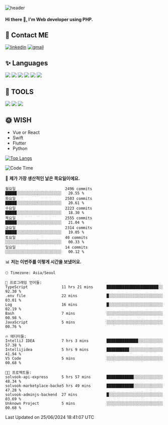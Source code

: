 ![header](https://capsule-render.vercel.app/api?type=waving&color=auto&height=300&section=header&text=Elin&fontSize=90&animation=twinkling)

#### Hi there 👋, I'm <b>Web developer</b> using PHP. ####

<!--
- 🔭 I’m currently working on Uniwill
- 🌱 I’m currently learning Vue or React or Python.
-->

<!---#### I am PHP developer --->

## 💌 Contact ME ###
[<img src='https://img.shields.io/badge/-EunjiKo-%230A66C2?style=flat-square&logo=LinkedIn&logoColor=white' alt='linkedin'>](https://www.linkedin.com/in/https://www.linkedin.com/in/eunji-ko-00a907164//)  [<img src='https://img.shields.io/badge/-einee214%40gmail.com-%23EA4335?style=flat-square&logo=Gmail&logoColor=white' alt='gmail'>](einee214@gmail.com)  


## ✨ Languages
<img src='https://img.shields.io/badge/-PHP-%23777BB4?style=for-the-badge&logo=PHP&logoColor=white'> <img src='https://img.shields.io/badge/-Laravel-%23FF2D20?style=for-the-badge&logo=Laravel&logoColor=white'> <img src='https://img.shields.io/badge/Jquery-%230769AD?style=for-the-badge&logo=Jquery&logoColor=white'> <img src='https://img.shields.io/badge/CSS3-%231572B6?style=for-the-badge&logo=CSS3&logoColor=white'> <img src='https://img.shields.io/badge/Bootstrap-%237952B3?style=for-the-badge&logo=Bootstrap&logoColor=white' > <img src='https://img.shields.io/badge/MySQL-%234479A1?style=for-the-badge&logo=MySQL&logoColor=white' >

## 🌷 TOOLS
<img src='https://img.shields.io/badge/PHPSTORM-%23000000?style=for-the-badge&logo=PhpStorm&logoColor=white' > <img src='https://img.shields.io/badge/GitLab-%23FCA121?style=for-the-badge&logo=GitLab&logoColor=white' > <img src='https://img.shields.io/badge/GitHub-%23181717?style=for-the-badge&logo=GitHub&logoColor=white'>


## 🌞 WISH
- Vue or React
- Swift
- Flutter
- Python


[![Top Langs](https://github-readme-stats.vercel.app/api/top-langs/?username=ein214&layout=compact)](https://github.com/anuraghazra/github-readme-stats)

<!--START_SECTION:waka-->
![Code Time](http://img.shields.io/badge/Code%20Time-3%2C593%20hrs%2015%20mins-blue)

📅 **제가 가장 생산적인 날은 목요일이에요.** 

```text
월요일                      2496 commits        █████░░░░░░░░░░░░░░░░░░░░   20.55 % 
화요일                      2503 commits        █████░░░░░░░░░░░░░░░░░░░░   20.61 % 
수요일                      2223 commits        █████░░░░░░░░░░░░░░░░░░░░   18.30 % 
목요일                      2555 commits        █████░░░░░░░░░░░░░░░░░░░░   21.04 % 
금요일                      2314 commits        █████░░░░░░░░░░░░░░░░░░░░   19.05 % 
토요일                      40 commits          ░░░░░░░░░░░░░░░░░░░░░░░░░   00.33 % 
일요일                      14 commits          ░░░░░░░░░░░░░░░░░░░░░░░░░   00.12 % 
```


📊 **저는 이번주를 이렇게 시간을 보냈어요.** 

```text
🕑︎ Timezone: Asia/Seoul

💬 프로그래밍 언어들: 
TypeScript               11 hrs 21 mins      ███████████████████████░░   92.30 % 
.env file                22 mins             █░░░░░░░░░░░░░░░░░░░░░░░░   03.01 % 
Log                      16 mins             █░░░░░░░░░░░░░░░░░░░░░░░░   02.19 % 
Bash                     7 mins              ░░░░░░░░░░░░░░░░░░░░░░░░░   00.98 % 
JavaScript               5 mins              ░░░░░░░░░░░░░░░░░░░░░░░░░   00.76 % 

🔥 에디터들: 
IntelliJ IDEA            7 hrs 3 mins        ██████████████░░░░░░░░░░░   57.38 % 
Intellijidea             5 hrs 9 mins        ██████████░░░░░░░░░░░░░░░   41.94 % 
VS Code                  5 mins              ░░░░░░░░░░░░░░░░░░░░░░░░░   00.68 % 

🐱‍💻 프로젝트들: 
solvook-api-express      5 hrs 57 mins       ████████████░░░░░░░░░░░░░   48.34 % 
solvook-marketplace-backe5 hrs 49 mins       ████████████░░░░░░░░░░░░░   47.28 % 
solvook-adminjs-backend  27 mins             █░░░░░░░░░░░░░░░░░░░░░░░░   03.69 % 
Unknown Project          5 mins              ░░░░░░░░░░░░░░░░░░░░░░░░░   00.68 % 
```


 Last Updated on 25/06/2024 18:41:07 UTC
<!--END_SECTION:waka-->

<!---![GitHub stats](https://github-readme-stats.vercel.app/api?username=ein214&show_icons=true&theme=dracula)  --->



